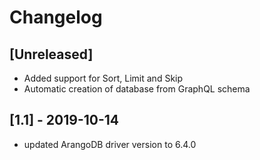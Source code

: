 # Changelog

## [Unreleased]

- Added support for Sort, Limit and Skip
- Automatic creation of database from GraphQL schema

## [1.1] - 2019-10-14

- updated ArangoDB driver version to 6.4.0

